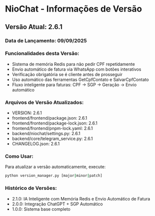 # NioChat - Informações de Versão

## Versão Atual: 2.6.1

### Data de Lançamento: 09/09/2025

### Funcionalidades desta Versão:
- Sistema de memória Redis para não pedir CPF repetidamente
- Envio automático de fatura via WhatsApp com botões interativos
- Verificação obrigatória se é cliente antes de prosseguir
- Uso automático das ferramentas GetCpfContato e SalvarCpfContato
- Fluxo inteligente para faturas: CPF → SGP → Geração → Envio automático

### Arquivos de Versão Atualizados:
- VERSION: 2.6.1
- frontend/frontend/package.json: 2.6.1
- frontend/frontend/package-lock.json: 2.6.1
- frontend/frontend/pnpm-lock.yaml: 2.6.1
- backend/niochat/settings.py: 2.6.1
- backend/core/telegram_service.py: 2.6.1
- CHANGELOG.json: 2.6.1

### Como Usar:
Para atualizar a versão automaticamente, execute:
```bash
python version_manager.py [major|minor|patch]
```

### Histórico de Versões:
- 2.1.0: IA Inteligente com Memória Redis e Envio Automático de Fatura
- 2.0.0: Integração ChatGPT + SGP Automático
- 1.0.0: Sistema base completo
